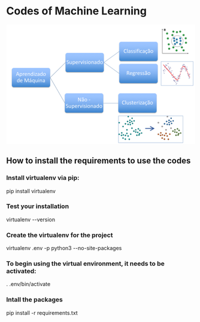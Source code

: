 # Codes of Machine Learning

![](ml.png?raw=true)

## How to install the requirements to use the codes

### Install virtualenv via pip:
pip install virtualenv

### Test your installation
virtualenv --version


### Create the virtualenv for the project
virtualenv .env -p python3 --no-site-packages

### To begin using the virtual environment, it needs to be activated:
. .env/bin/activate

### Intall the packages
pip install -r requirements.txt
